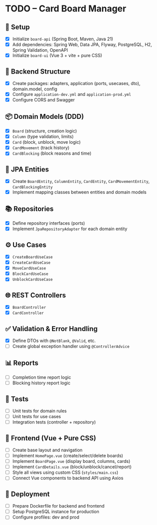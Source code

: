 # TODO – Card Board Manager

## 🧱 Setup

- [x] Initialize `board-api` (Spring Boot, Maven, Java 21)
- [x] Add dependencies: Spring Web, Data JPA, Flyway, PostgreSQL, H2, Spring Validation, OpenAPI
- [x] Initialize `board-ui` (Vue 3 + vite + pure CSS)

## 📁 Backend Structure

- [x] Create packages: adapters, application (ports, usecases, dto), domain.model, config
- [x] Configure `application-dev.yml` and `application-prod.yml`
- [x] Configure CORS and Swagger

## 📦 Domain Models (DDD)

- [x] `Board` (structure, creation logic)
- [x] `Column` (type validation, limits)
- [x] `Card` (block, unblock, move logic)
- [x] `CardMovement` (track history)
- [x] `CardBlocking` (block reasons and time)

## 🧩 JPA Entities

- [x] Create `BoardEntity`, `ColumnEntity`, `CardEntity`, `CardMovementEntity`, `CardBlockingEntity`
- [x] Implement mapping classes between entities and domain models

## 📚 Repositories

- [x] Define repository interfaces (ports)
- [x] Implement `JpaRepositoryAdapter` for each domain entity

## ⚙️ Use Cases

- [x] `CreateBoardUseCase`
- [x] `CreateCardUseCase`
- [x] `MoveCardUseCase`
- [x] `BlockCardUseCase`
- [x] `UnblockCardUseCase`

## 🌐 REST Controllers

- [x] `BoardController`
- [x] `CardController`

## ✅ Validation & Error Handling

- [x] Define DTOs with `@NotBlank`, `@Valid`, etc.
- [ ] Create global exception handler using `@ControllerAdvice`

## 📊 Reports

- [ ] Completion time report logic
- [ ] Blocking history report logic

## 🧪 Tests

- [ ] Unit tests for domain rules
- [ ] Unit tests for use cases
- [ ] Integration tests (controller + repository)

## 🎨 Frontend (Vue + Pure CSS)

- [ ] Create base layout and navigation
- [ ] Implement `HomePage.vue` (create/select/delete boards)
- [ ] Implement `BoardPage.vue` (display board, columns, cards)
- [ ] Implement `CardDetails.vue` (block/unblock/cancel/report)
- [ ] Style all views using custom CSS (`styles/main.css`)
- [ ] Connect Vue components to backend API using Axios

## 🚀 Deployment

- [ ] Prepare Dockerfile for backend and frontend
- [ ] Setup PostgreSQL instance for production
- [ ] Configure profiles: dev and prod